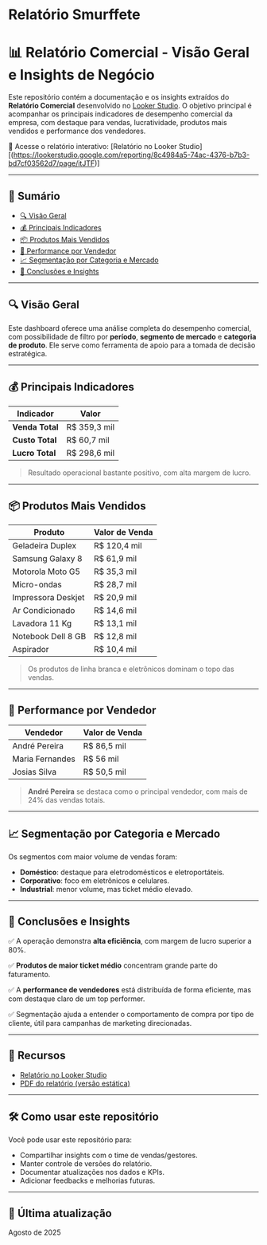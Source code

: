 # Relatório Smurffete
# 📊 Relatório Comercial - Visão Geral e Insights de Negócio

Este repositório contém a documentação e os insights extraídos do **Relatório Comercial** desenvolvido no [Looker Studio](https://lookerstudio.google.com/). O objetivo principal é acompanhar os principais indicadores de desempenho comercial da empresa, com destaque para vendas, lucratividade, produtos mais vendidos e performance dos vendedores.

🔗 Acesse o relatório interativo: [Relatório no Looker Studio][(https://lookerstudio.google.com/reporting/8c4984a5-74ac-4376-b7b3-bd7cf03562d7/page/itJTF)]

---

## 🧾 Sumário

- [🔍 Visão Geral](#-visão-geral)
- [💰 Principais Indicadores](#-principais-indicadores)
- [📦 Produtos Mais Vendidos](#-produtos-mais-vendidos)
- [👥 Performance por Vendedor](#-performance-por-vendedor)
- [📈 Segmentação por Categoria e Mercado](#-segmentação-por-categoria-e-mercado)
- [📌 Conclusões e Insights](#-conclusões-e-insights)

---

## 🔍 Visão Geral

Este dashboard oferece uma análise completa do desempenho comercial, com possibilidade de filtro por **período**, **segmento de mercado** e **categoria de produto**. Ele serve como ferramenta de apoio para a tomada de decisão estratégica.

---

## 💰 Principais Indicadores

| Indicador     | Valor       |
|---------------|-------------|
| **Venda Total**     | R$ 359,3 mil |
| **Custo Total**     | R$ 60,7 mil  |
| **Lucro Total**     | R$ 298,6 mil |

> Resultado operacional bastante positivo, com alta margem de lucro.

---

## 📦 Produtos Mais Vendidos

| Produto              | Valor de Venda |
|----------------------|----------------|
| Geladeira Duplex     | R$ 120,4 mil    |
| Samsung Galaxy 8     | R$ 61,9 mil     |
| Motorola Moto G5     | R$ 35,3 mil     |
| Micro-ondas          | R$ 28,7 mil     |
| Impressora Deskjet   | R$ 20,9 mil     |
| Ar Condicionado      | R$ 14,6 mil     |
| Lavadora 11 Kg       | R$ 13,1 mil     |
| Notebook Dell 8 GB   | R$ 12,8 mil     |
| Aspirador            | R$ 10,4 mil     |

> Os produtos de linha branca e eletrônicos dominam o topo das vendas.

---

## 👥 Performance por Vendedor

| Vendedor        | Valor de Venda |
|-----------------|----------------|
| André Pereira   | R$ 86,5 mil     |
| Maria Fernandes | R$ 56 mil       |
| Josias Silva    | R$ 50,5 mil     |

> **André Pereira** se destaca como o principal vendedor, com mais de 24% das vendas totais.

---

## 📈 Segmentação por Categoria e Mercado

Os segmentos com maior volume de vendas foram:

- **Doméstico**: destaque para eletrodomésticos e eletroportáteis.
- **Corporativo**: foco em eletrônicos e celulares.
- **Industrial**: menor volume, mas ticket médio elevado.

---

## 📌 Conclusões e Insights

✅ A operação demonstra **alta eficiência**, com margem de lucro superior a 80%.

✅ **Produtos de maior ticket médio** concentram grande parte do faturamento.

✅ A **performance de vendedores** está distribuída de forma eficiente, mas com destaque claro de um top performer.

✅ Segmentação ajuda a entender o comportamento de compra por tipo de cliente, útil para campanhas de marketing direcionadas.

---

## 📎 Recursos

- [Relatório no Looker Studio](https://lookerstudio.google.com/reporting/8c4984a5-74ac-4376-b7b3-bd7cf03562d7/page/itJTF)
- [PDF do relatório (versão estática)](./Relatório_03_-_Smurfete.pdf)

---

## 🛠️ Como usar este repositório

Você pode usar este repositório para:

- Compartilhar insights com o time de vendas/gestores.
- Manter controle de versões do relatório.
- Documentar atualizações nos dados e KPIs.
- Adicionar feedbacks e melhorias futuras.

---

## 📅 Última atualização

Agosto de 2025

